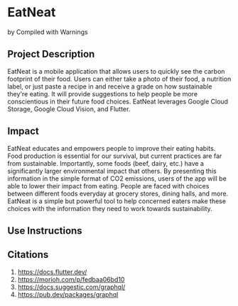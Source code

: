 # EatNeat
by Compiled with Warnings 

## Project Description
EatNeat is a mobile application that allows users to quickly see the carbon footprint of their food.
Users can either take a photo of their food, a nutrition label, or just paste a recipe in and receive 
a grade on how sustainable they're eating. It will provide suggestions to help people be more 
conscientious in their future food choices. EatNeat leverages Google Cloud Storage, Google Cloud Vision,
and Flutter.

## Impact
EatNeat educates and empowers people to improve their eating habits. Food production is essential for 
our survival, but current practices are far from sustainable. Importantly, some foods (beef, dairy, etc.)
have a significantly larger environmental impact that others. By presenting this information in the simple
format of CO2 emissions, users of the app will be able to lower their impact from eating.
People are faced with choices between different foods everyday at grocery stores, dining halls, and 
more. EatNeat is a simple but powerful tool to help concerned eaters make these choices with the information
they need to work towards sustainability. 

## Use Instructions

## Citations
1. https://docs.flutter.dev/  
2. https://morioh.com/p/fedbaa06bd10 
3. https://docs.suggestic.com/graphql/  
4. https://pub.dev/packages/graphql
